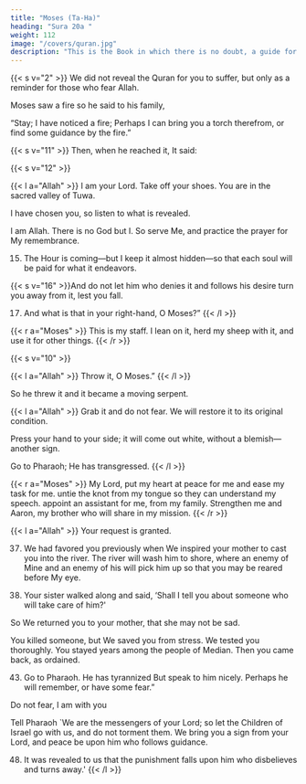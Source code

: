 ```yaml
---
title: "Moses (Ta-Ha)"
heading: "Sura 20a "
weight: 112
image: "/covers/quran.jpg"
description: "This is the Book in which there is no doubt, a guide for the righteous."
---
```



<!-- 1. Ta, Ha. -->{{< s v="2" >}}  We did not reveal the Quran for you to suffer, but only as a reminder for those who fear Allah.

<!-- revelation from He who created the earth and the high heavens. -->
<!-- 4. A
The Most Merciful; on the Throne He set-
tled. -->
<!-- 6. To Allah belongs everything in the heavens
and the earth, and everything between them,
and everything beneath the soil.
7. If you speak aloud—He knows the secret,
and the most hidden.

8. Allah, there is no god but He, His are the
Most Beautiful Names.{{< s v="5" >}} {{< s v="9" >}}  Has
the story of Moses reached you? -->

Moses saw a fire so he said to his family,

“Stay; I have noticed a fire; Perhaps I can bring you a torch therefrom, or find some guidance by the fire.”

{{< s v="11" >}}  Then, when he reached it, It said: 

{{< s v="12" >}}

{{< l a="Allah" >}}
I am your Lord. Take off your shoes. You are in the sacred valley of Tuwa.

I have chosen you, so listen to what is revealed.

I am Allah. There is no God but I. So serve Me, and practice the prayer for My remembrance.

15. The Hour is coming—but I keep it almost hidden—so that each soul will be paid for what it endeavors.

{{< s v="16" >}}And do not let him who denies it and follows his desire turn you away from it, lest you fall.

17. And what is that in your right-hand, O Moses?”
{{< /l >}}


{{< r a="Moses" >}}
This is my staff. I lean on it, herd my sheep with it, and use it for other things.
{{< /r >}}

{{< s v="10" >}} 

{{< l a="Allah" >}}
Throw it, O Moses.”
{{< /l >}}

So he threw it and it became a moving serpent.

{{< l a="Allah" >}}
Grab it and do not fear. We will restore it to its original condition.

Press your hand to your side; it will come out white, without a blemish—another
sign.

<!-- 20.
23. That We may show you some of Our greatest signs. -->

Go to Pharaoh; He has transgressed.
{{< /l >}}


{{< r a="Moses" >}}
My Lord, put my heart at peace for me and ease my task for me. untie the knot from my tongue so they can understand my  speech.
appoint an assistant for me, from my family. Strengthen me and Aaron, my brother who will share in my mission.
{{< /r >}}
<!-- 33. That we may glorify You much.
34. And remember You much.
35. You
are always watching over us.” -->

{{< l a="Allah" >}}
Your request is granted. 

37. We had favored you previously when We inspired your mother to cast you into the river. The river will wash him to shore, where an enemy of Mine and an enemy of his will pick him up so that you may be reared before My eye.

40. Your sister walked along and said, ‘Shall I tell you about someone who will take care of him?' 

So We returned you to your mother, that she may not be sad. 

You killed someone, but We saved you from stress. We tested you thoroughly. You stayed years among the people of Median. Then you came back, as ordained.

43. Go to Pharaoh. He has tyrannized But speak to him nicely. Perhaps he will remember, or have some fear.”

Do not fear, I am with you

Tell Pharaoh `We are the messengers of your Lord; so let the Children of Israel go with us, and do not torment them.
We bring you a sign from your Lord, and peace be upon him who follows guidance.

48. It was revealed to us that the punishment falls upon him who disbelieves and turns away.'
{{< /l >}}


